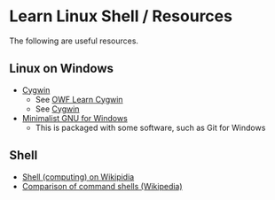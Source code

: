 # Learn Linux Shell / Resources #

The following are useful resources.

## Linux on Windows ##

* [Cygwin](https://www.cygwin.com/)
	+ See [OWF Learn Cygwin](http://learn.openwaterfoundation.org/owf-learn-cygwin/)
	+ See [Cygwin](https://www.cygwin.com/)
* [Minimalist GNU for Windows](http://www.mingw.org/)
	+ This is packaged with some software, such as Git for Windows

## Shell ##

* [Shell (computing) on Wikipidia](https://en.wikipedia.org/wiki/Shell_(computing))
* [Comparison of command shells (Wikipedia)](https://en.wikipedia.org/wiki/Comparison_of_command_shells)

